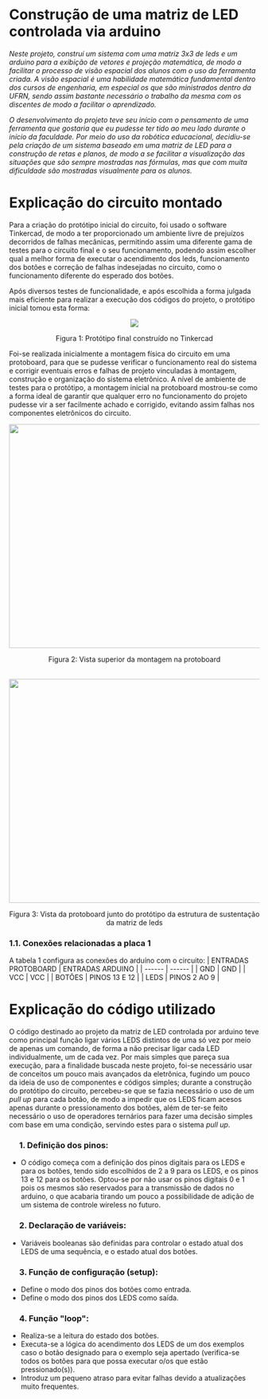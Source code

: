 # Construção de uma matriz de LED controlada via arduino
_Neste projeto, construí um sistema com uma matriz 3x3 de leds e um arduino para a exibição de vetores e projeção matemática, de modo a facilitar o processo de visão espacial dos alunos com o uso da ferramenta criada. A visão espacial é uma habilidade matemática fundamental dentro dos cursos de engenharia, em especial os que são ministrados dentro da UFRN, sendo assim bastante necessário o trabalho da mesma com os discentes de modo a facilitar o aprendizado._

_O desenvolvimento do projeto teve seu início com o pensamento de uma ferramenta que gostaria que eu pudesse ter tido ao meu lado durante o início da faculdade. Por meio do uso da robótica educacional, decidiu-se pela criação de um sistema baseado em uma matriz de LED para a construção de retas e planos, de modo a se facilitar a visualização das situações que são sempre mostradas nas fórmulas, mas que com muita dificuldade são mostradas visualmente para os alunos._

# Explicação do circuito montado
Para a criação do protótipo inicial do circuito, foi usado o software Tinkercad, de modo a ter proporcionado um ambiente livre de prejuízos decorridos de falhas mecânicas, permitindo assim uma diferente gama de testes para o circuito final e o seu funcionamento, podendo assim escolher qual a melhor forma de executar o acendimento dos leds, funcionamento dos botões e correção de falhas indesejadas no circuito, como o funcionamento diferente do esperado dos botões.

Após diversos testes de funcionalidade, e após escolhida a forma julgada mais eficiente para realizar a execução dos códigos do projeto, o protótipo inicial tomou esta forma:

<div align="center">
   <img src="https://github.com/kawanoli/Projeto-URA/assets/142360839/91e23627-57a1-4ce7-910a-3f767d1259c7"/>
</div>
<div align="center">
   <p>Figura 1: Protótipo final construído no Tinkercad</p>
</div>

Foi-se realizada inicialmente a montagem física do circuito em uma protoboard, para que se pudesse verificar o funcionamento real do sistema e corrigir eventuais erros e falhas de projeto vinculadas à montagem, construção e organização do sistema eletrônico. A nível de ambiente de testes para o protótipo, a montagem inicial na protoboard mostrou-se como a forma ideal de garantir que qualquer erro no funcionamento do projeto pudesse vir a ser facilmente achado e corrigido, evitando assim falhas nos componentes eletrônicos do circuito.

<div align="center">
   <img src="https://github.com/kawanoli/Projeto-URA/assets/142360839/3bb1ab99-3b8d-4425-b2d0-41d470218246" width="600" height="450"/>
</div>
<div align="center">
   <p>Figura 2: Vista superior da montagem na protoboard</p>
</div>
<br>
<div align="center">
   <img src="https://github.com/kawanoli/Projeto-URA/assets/142360839/491529d0-27fd-47d8-b9e4-ab5924b11521" width="600" height="450"/>
</div>
<div align="center">
   <p>Figura 3: Vista da protoboard junto do protótipo da estrutura de sustentação da matriz de leds</p>
</div>


### 1.1. Conexões relacionadas a placa 1
A tabela 1 configura as conexões do arduíno com o circuito:
| ENTRADAS PROTOBOARD | ENTRADAS ARDUINO |
| ------ | ------ |
| GND | GND |
| VCC | VCC |
| BOTÕES | PINOS 13 E 12 |
| LEDS | PINOS 2 AO 9 |



# Explicação do código utilizado
O código destinado ao projeto da matriz de LED controlada por arduino teve como principal função ligar vários LEDS distintos de uma só vez por meio de apenas um comando, de forma a não precisar ligar cada LED individualmente, um de cada vez. Por mais simples que pareça sua execução, para a finalidade buscada neste projeto, foi-se necessário usar de conceitos um pouco mais avançados da eletrônica, fugindo um pouco da ideia de uso de componentes e códigos simples; durante a construção do protótipo do circuito, percebeu-se que se fazia necessário o uso de um _pull up_ para cada botão, de modo a impedir que os LEDS ficam acesos apenas durante o pressionamento dos botões, além de ter-se feito necessário o uso de operadores ternários para fazer uma decisão simples com base em uma condição, servindo estes para o sistema _pull up_.

### &emsp; 1. Definição dos pinos:
   - O código começa com a definição dos pinos digitais para os LEDS e para os botões, tendo sido escolhidos de 2 a 9 para os LEDS, e os pinos 13 e 12 para os botões. Optou-se por não usar os pinos digitais 0 e 1 pois os mesmos são reservados para a transmissão de dados no arduino, o que acabaria tirando um pouco a possibilidade de adição de um sistema de controle wireless no futuro.

### &emsp; 2. Declaração de variáveis:
   - Variáveis booleanas são definidas para controlar o estado atual dos LEDS de uma sequência, e o estado atual dos botões.

### &emsp; 3. Função de configuração (setup):
   - Define o modo dos pinos dos botões como entrada.
   - Define o modo dos pinos dos LEDS como saída.

### &emsp; 4. Função "loop":
   - Realiza-se a leitura do estado dos botões.
   - Executa-se a lógica do acendimento dos LEDS de um dos exemplos caso o botão designado para o exemplo seja apertado (verifica-se todos os botões para que possa executar o/os que estão pressionado(s)).
   - Introduz um pequeno atraso para evitar falhas devido a atualizações muito frequentes.
